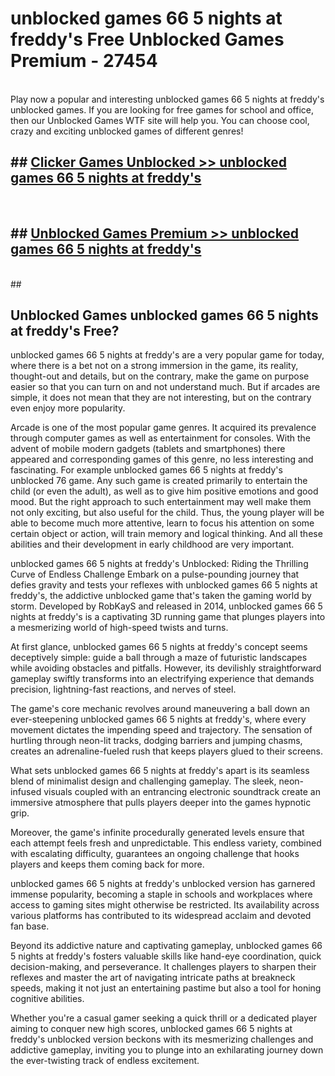# unblocked games 66 5 nights at freddy's  Free Unblocked Games Premium - 27454 <br>
<br>
Play now a popular and interesting unblocked games 66 5 nights at freddy's unblocked games. If you are looking for free games for school and office, then our Unblocked Games WTF site will help you. You can choose cool, crazy and exciting unblocked games of different genres!


## ##  [Clicker Games Unblocked >> unblocked games 66 5 nights at freddy's](http://freeplayer.one?title=unblocked_games_66_5_nights_at_freddy's&ref=UGames)
  <br>

##  ## [Unblocked Games Premium >> unblocked games 66 5 nights at freddy's](http://freeplayer.one?title=unblocked_games_66_5_nights_at_freddy's&ref=UGames)
  <br>
  ##



## Unblocked Games unblocked games 66 5 nights at freddy's Free?

unblocked games 66 5 nights at freddy's are a very popular game for today, where there is a bet not on a strong immersion in the game, its reality, thought-out and details, but on the contrary, make the game on purpose easier so that you can turn on and not understand much. But if arcades are simple, it does not mean that they are not interesting, but on the contrary even enjoy more popularity.

Arcade is one of the most popular game genres. It acquired its prevalence through computer games as well as entertainment for consoles. With the advent of mobile modern gadgets (tablets and smartphones) there appeared and corresponding games of this genre, no less interesting and fascinating. For example unblocked games 66 5 nights at freddy's unblocked 76 game. Any such game is created primarily to entertain the child (or even the adult), as well as to give him positive emotions and good mood. But the right approach to such entertainment may well make them not only exciting, but also useful for the child. Thus, the young player will be able to become much more attentive, learn to focus his attention on some certain object or action, will train memory and logical thinking. And all these abilities and their development in early childhood are very important.

unblocked games 66 5 nights at freddy's Unblocked: Riding the Thrilling Curve of Endless Challenge
Embark on a pulse-pounding journey that defies gravity and tests your reflexes with unblocked games 66 5 nights at freddy's, the addictive unblocked game that's taken the gaming world by storm. Developed by RobKayS and released in 2014, unblocked games 66 5 nights at freddy's is a captivating 3D running game that plunges players into a mesmerizing world of high-speed twists and turns.

At first glance, unblocked games 66 5 nights at freddy's concept seems deceptively simple: guide a ball through a maze of futuristic landscapes while avoiding obstacles and pitfalls. However, its devilishly straightforward gameplay swiftly transforms into an electrifying experience that demands precision, lightning-fast reactions, and nerves of steel.

The game's core mechanic revolves around maneuvering a ball down an ever-steepening unblocked games 66 5 nights at freddy's, where every movement dictates the impending speed and trajectory. The sensation of hurtling through neon-lit tracks, dodging barriers and jumping chasms, creates an adrenaline-fueled rush that keeps players glued to their screens.

What sets unblocked games 66 5 nights at freddy's apart is its seamless blend of minimalist design and challenging gameplay. The sleek, neon-infused visuals coupled with an entrancing electronic soundtrack create an immersive atmosphere that pulls players deeper into the games hypnotic grip.

Moreover, the game's infinite procedurally generated levels ensure that each attempt feels fresh and unpredictable. This endless variety, combined with escalating difficulty, guarantees an ongoing challenge that hooks players and keeps them coming back for more.

unblocked games 66 5 nights at freddy's unblocked version has garnered immense popularity, becoming a staple in schools and workplaces where access to gaming sites might otherwise be restricted. Its availability across various platforms has contributed to its widespread acclaim and devoted fan base.

Beyond its addictive nature and captivating gameplay, unblocked games 66 5 nights at freddy's fosters valuable skills like hand-eye coordination, quick decision-making, and perseverance. It challenges players to sharpen their reflexes and master the art of navigating intricate paths at breakneck speeds, making it not just an entertaining pastime but also a tool for honing cognitive abilities.

Whether you're a casual gamer seeking a quick thrill or a dedicated player aiming to conquer new high scores, unblocked games 66 5 nights at freddy's unblocked version beckons with its mesmerizing challenges and addictive gameplay, inviting you to plunge into an exhilarating journey down the ever-twisting track of endless excitement.